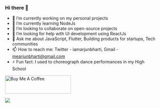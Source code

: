 ### Hi there 👋

- 🔭 I’m currently working on my personal projects
- 🌱 I’m currently learning NodeJs
- 👯 I’m looking to collaborate on open-source projects
- 🤔 I’m looking for help with UI development using ReactJs
- 💬 Ask me about JavaScript, Flutter, Building products for startups, Tech communities
- 📫 How to reach me: Twitter - iamarjunbharti, Gmail - mearjunbharti@gmail.com
- ⚡ Fun fact: I used to choreograph dance performances in my High School

<a href="https://www.buymeacoffee.com/iamarjunbharti" target="_blank"><img src="https://cdn.buymeacoffee.com/buttons/v2/default-yellow.png" alt="Buy Me A Coffee" style="height: 60px !important;width: 217px !important;" ></a>

<img src="https://github-readme-stats.vercel.app/api?username=arjunbharti">
